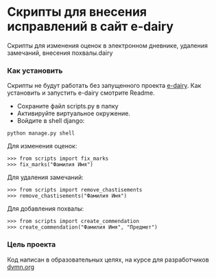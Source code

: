 # Скрипты для внесения исправлений в сайт e-dairy

Скрипты для изменения оценок в электронном дневнике, удаления замечаний, внесения похвалы.dairy

### Как установить

Скрипты не будут работать без запущенного проекта [e-dairy](https://github.com/amicuswat/e-diary).
Как установить и запустить e-dairy смотрите Readme.

- Сохраните файл scripts.py в папку
- Активируйте виртуальное окружение.
- Войдите в shell django:
```
python manage.py shell
```
Для изменения оценок:
```
>>> from scripts import fix_marks
>>> fix_marks("Фамилия Имя")
```
Для удаления замечаний:
```
>>> from scripts import remove_chastisements
>>> remove_chastisements("Фамилия Имя")
```
Для добавления похвалы:
```
>>> from scripts import create_commendation
>>> create_commendation("Фамилия Имя", "Предмет")
```

### Цель проекта
Код написан в образовательных целях,
на курсе для разработчиков [dvmn.org](https://dvmn.org/referrals/u4guYYiV5HjY6tnwtCShzP2cWFYE0EWnKeoJLEWP/)